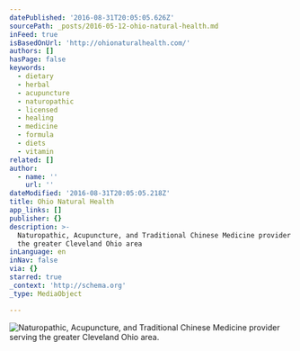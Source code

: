 ```yaml
---
datePublished: '2016-08-31T20:05:05.626Z'
sourcePath: _posts/2016-05-12-ohio-natural-health.md
inFeed: true
isBasedOnUrl: 'http://ohionaturalhealth.com/'
authors: []
hasPage: false
keywords:
  - dietary
  - herbal
  - acupuncture
  - naturopathic
  - licensed
  - healing
  - medicine
  - formula
  - diets
  - vitamin
related: []
author:
  - name: ''
    url: ''
dateModified: '2016-08-31T20:05:05.218Z'
title: Ohio Natural Health
app_links: []
publisher: {}
description: >-
  Naturopathic, Acupuncture, and Traditional Chinese Medicine provider serving
  the greater Cleveland Ohio area
inLanguage: en
inNav: false
via: {}
starred: true
_context: 'http://schema.org'
_type: MediaObject

---
```

![Naturopathic, Acupuncture, and Traditional Chinese Medicine provider serving the greater Cleveland Ohio area.](https://the-grid-user-content.s3-us-west-2.amazonaws.com/8f0e3f3f-6987-44b9-8ab7-a197da2626ff.jpg)